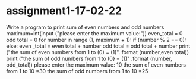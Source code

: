 # assignment1-17-02-22
Write a program to print sum of even numbers and odd numbers
maximum=int(input ("please enter the maximum value:"))
even_total = 0
odd total = 0
for number in range (1, maximum + 1):
    if (number % 2 == 0):
        else:
            even _total = even total + number
            odd total = odd total + number
            print ("the sum of even numbers from 1 to (0) = (1)". format (number,even total))
            print ("the sum of odd numbers from 1 to (0} = (1)" .format (number, odd_total))
please enter the maximum value: 10
the sum of even numbers from 1 to 10 =30
the sum of odd numbers from 1 to 10 =25
